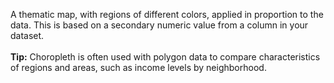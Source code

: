 A thematic map, with regions of different colors, applied in proportion to the data. This is based on a secondary numeric value from a column in your dataset.<br><br>**Tip:** Choropleth is often used with polygon data to compare characteristics of regions and areas, such as income levels by neighborhood.